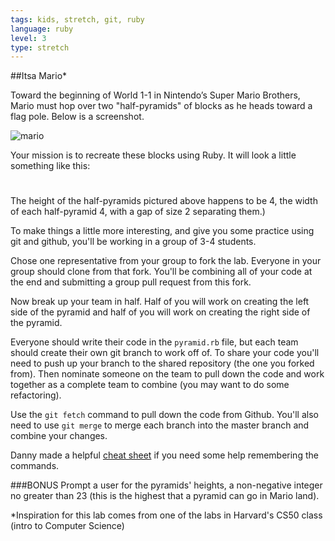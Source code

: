 ```yaml
---
tags: kids, stretch, git, ruby
language: ruby
level: 3
type: stretch
---
```


##Itsa Mario*

Toward the beginning of World 1-1 in Nintendo’s Super Mario Brothers, Mario must hop over two "half-pyramids" of blocks as he heads toward a flag pole. Below is a screenshot.

![mario](http://prog1.mprog.nl/course/20%20Problem%20sets/10%201%20-%20Mario/pset13.png)

Your mission is to recreate these blocks using Ruby. It will look a little something like this:

   #  #
  ##  ##
 ###  ###
####  ####

The height of the half-pyramids pictured above happens to be 4, the width of each half-pyramid 4, with a gap of size 2 separating them.) 

To make things a little more interesting, and give you some practice using git and github, you'll be working in a group of 3-4 students. 

Chose one representative from your group to fork the lab. Everyone in your group should clone from that fork. You'll be combining all of your code at the end and submitting a group pull request from this fork. 

Now break up your team in half. Half of you will work on creating the left side of the pyramid and half of you will work on creating the right side of the pyramid. 

Everyone should write their code in the `pyramid.rb` file, but each team should create their own git branch to work off of. To share your code you'll need to push up your branch to the shared repository (the one you forked from). Then nominate someone on the team to pull down the code and work together as a complete team to combine (you may want to do some refactoring). 

Use the `git fetch` command to pull down the code from Github. You'll also need to use `git merge` to merge each branch into the master branch and combine your changes. 

Danny made a helpful [cheat sheet](https://gist.github.com/dfenjves/6c3832ae7c9d1cf504f2) if you need some help remembering the commands. 

###BONUS
Prompt a user for the pyramids' heights, a non-negative integer no greater than 23 (this is the highest that a pyramid can go in Mario land).


*Inspiration for this lab comes from one of the labs in Harvard's CS50 class (intro to Computer Science)